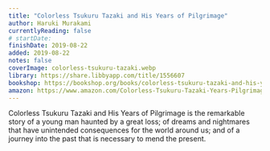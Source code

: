 ```yaml
---
title: "Colorless Tsukuru Tazaki and His Years of Pilgrimage"
author: Haruki Murakami
currentlyReading: false
# startDate:
finishDate: 2019-08-22
added: 2019-08-22
notes: false
coverImage: colorless-tsukuru-tazaki.webp
library: https://share.libbyapp.com/title/1556607
bookshop: https://bookshop.org/books/colorless-tsukuru-tazaki-and-his-years-of-pilgrimage/9780804170123
amazon: https://www.amazon.com/Colorless-Tsukuru-Tazaki-Years-Pilgrimage/dp/0804170126
---
```


Colorless Tsukuru Tazaki and His Years of Pilgrimage is the remarkable story of a young man haunted by a great loss; of dreams and nightmares that have unintended consequences for the world around us; and of a journey into the past that is necessary to mend the present.  

